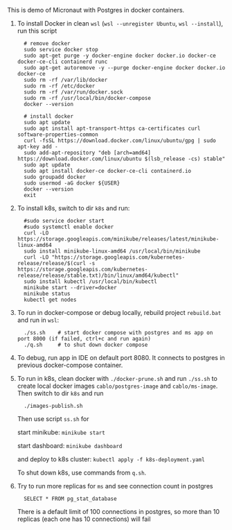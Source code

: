 This is demo of Micronaut with Postgres in docker containers.

1. To install Docker in clean `wsl` (`wsl --unregister Ubuntu`, `wsl --install`), run this script

         # remove docker
         sudo service docker stop
         sudo apt-get purge -y docker-engine docker docker.io docker-ce docker-ce-cli containerd runc
         sudo apt-get autoremove -y --purge docker-engine docker docker.io docker-ce
         sudo rm -rf /var/lib/docker
         sudo rm -rf /etc/docker
         sudo rm -rf /var/run/docker.sock
         sudo rm -rf /usr/local/bin/docker-compose
         docker --version

         # install docker
         sudo apt update
         sudo apt install apt-transport-https ca-certificates curl software-properties-common
         curl -fsSL https://download.docker.com/linux/ubuntu/gpg | sudo apt-key add -
         sudo add-apt-repository "deb [arch=amd64] https://download.docker.com/linux/ubuntu $(lsb_release -cs) stable"
         sudo apt update
         sudo apt install docker-ce docker-ce-cli containerd.io
         sudo groupadd docker
         sudo usermod -aG docker ${USER}
         docker --version
         exit

2. To install k8s, switch to dir `k8s` and run:
   
         #sudo service docker start
         #sudo systemctl enable docker
         curl -LO https://storage.googleapis.com/minikube/releases/latest/minikube-linux-amd64
         sudo install minikube-linux-amd64 /usr/local/bin/minikube
         curl -LO "https://storage.googleapis.com/kubernetes-release/release/$(curl -s https://storage.googleapis.com/kubernetes-release/release/stable.txt)/bin/linux/amd64/kubectl"
         sudo install kubectl /usr/local/bin/kubectl
         minikube start --driver=docker
         minikube status
         kubectl get nodes
 
3. To run in docker-compose or debug locally, rebuild project `rebuild.bat` and run in `wsl`:
 
         ./ss.sh    # start docker compose with postgres and ms app on port 8000 (if failed, ctrl+c and run again)
         ./q.sh     # to shut down docker compose

4. To debug, run app in IDE on default port 8080. It connects to postgres in previous docker-compose container.

5. To run in k8s, clean docker with `./docker-prune.sh` and run `./ss.sh` to create local docker images `cablo/postgres-image` and `cablo/ms-image`. Then switch to dir `k8s` and run
         
         ./images-publish.sh

   Then use script `ss.sh` for

   start minikube: `minikube start`

   start dashboard: `minikube dashboard`
 
   and deploy to k8s cluster: `kubectl apply -f k8s-deployment.yaml`

   To shut down k8s, use commands from `q.sh`.

6. Try to run more replicas for `ms` and see connection count in postgres
   
         SELECT * FROM pg_stat_database

   There is a default limit of 100 connections in postgres, so more than 10 replicas (each one has 10 connections) will fail


